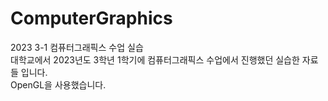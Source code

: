 # ComputerGraphics
2023 3-1 컴퓨터그래픽스 수업 실습 </br>
대학교에서 2023년도 3학년 1학기에 컴퓨터그래픽스 수업에서 진행했던 실습한 자료들 입니다. </br>
OpenGL을 사용했습니다.
